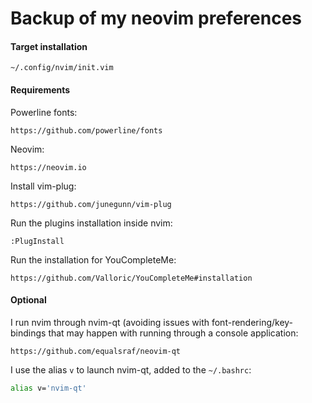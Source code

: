 # Backup of my neovim preferences

#### Target installation
```
~/.config/nvim/init.vim
```

#### Requirements

Powerline fonts:
```
https://github.com/powerline/fonts
```

Neovim:
```
https://neovim.io
```

Install vim-plug:
```
https://github.com/junegunn/vim-plug
```

Run the plugins installation inside nvim:
```
:PlugInstall
```

Run the installation for YouCompleteMe:
```
https://github.com/Valloric/YouCompleteMe#installation
```

#### Optional
I run nvim through nvim-qt (avoiding issues with font-rendering/key-bindings that may happen with running through a console application:
```
https://github.com/equalsraf/neovim-qt
```

I use the alias `v` to launch nvim-qt, added to the `~/.bashrc`:
```bash
alias v='nvim-qt'
```
